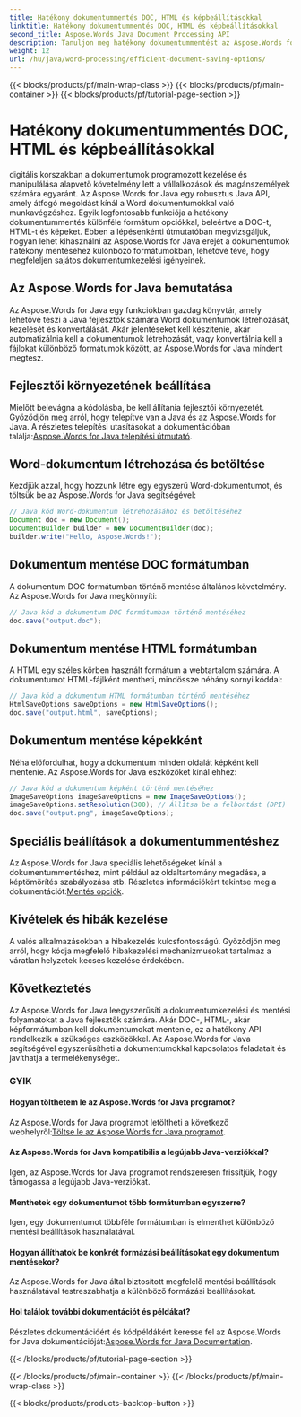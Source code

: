 ```yaml
---
title: Hatékony dokumentummentés DOC, HTML és képbeállításokkal
linktitle: Hatékony dokumentummentés DOC, HTML és képbeállításokkal
second_title: Aspose.Words Java Document Processing API
description: Tanuljon meg hatékony dokumentummentést az Aspose.Words for Java segítségével. Ez a lépésenkénti útmutató a DOC, HTML és képbeállításokat ismerteti, és fejleszti dokumentumkezelési készségeit.
weight: 12
url: /hu/java/word-processing/efficient-document-saving-options/
---
```


{{< blocks/products/pf/main-wrap-class >}}
{{< blocks/products/pf/main-container >}}
{{< blocks/products/pf/tutorial-page-section >}}

# Hatékony dokumentummentés DOC, HTML és képbeállításokkal

digitális korszakban a dokumentumok programozott kezelése és manipulálása alapvető követelmény lett a vállalkozások és magánszemélyek számára egyaránt. Az Aspose.Words for Java egy robusztus Java API, amely átfogó megoldást kínál a Word dokumentumokkal való munkavégzéshez. Egyik legfontosabb funkciója a hatékony dokumentummentés különféle formátum opciókkal, beleértve a DOC-t, HTML-t és képeket. Ebben a lépésenkénti útmutatóban megvizsgáljuk, hogyan lehet kihasználni az Aspose.Words for Java erejét a dokumentumok hatékony mentéséhez különböző formátumokban, lehetővé téve, hogy megfeleljen sajátos dokumentumkezelési igényeinek.


## Az Aspose.Words for Java bemutatása

Az Aspose.Words for Java egy funkciókban gazdag könyvtár, amely lehetővé teszi a Java fejlesztők számára Word dokumentumok létrehozását, kezelését és konvertálását. Akár jelentéseket kell készítenie, akár automatizálnia kell a dokumentumok létrehozását, vagy konvertálnia kell a fájlokat különböző formátumok között, az Aspose.Words for Java mindent megtesz.

## Fejlesztői környezetének beállítása

Mielőtt belevágna a kódolásba, be kell állítania fejlesztői környezetét. Győződjön meg arról, hogy telepítve van a Java és az Aspose.Words for Java. A részletes telepítési utasításokat a dokumentációban találja:[Aspose.Words for Java telepítési útmutató](https://releases.aspose.com/words/java/).

## Word-dokumentum létrehozása és betöltése

Kezdjük azzal, hogy hozzunk létre egy egyszerű Word-dokumentumot, és töltsük be az Aspose.Words for Java segítségével:

```java
// Java kód Word-dokumentum létrehozásához és betöltéséhez
Document doc = new Document();
DocumentBuilder builder = new DocumentBuilder(doc);
builder.write("Hello, Aspose.Words!");
```

## Dokumentum mentése DOC formátumban

A dokumentum DOC formátumban történő mentése általános követelmény. Az Aspose.Words for Java megkönnyíti:

```java
// Java kód a dokumentum DOC formátumban történő mentéséhez
doc.save("output.doc");
```

## Dokumentum mentése HTML formátumban

A HTML egy széles körben használt formátum a webtartalom számára. A dokumentumot HTML-fájlként mentheti, mindössze néhány sornyi kóddal:

```java
// Java kód a dokumentum HTML formátumban történő mentéséhez
HtmlSaveOptions saveOptions = new HtmlSaveOptions();
doc.save("output.html", saveOptions);
```

## Dokumentum mentése képekként

Néha előfordulhat, hogy a dokumentum minden oldalát képként kell mentenie. Az Aspose.Words for Java eszközöket kínál ehhez:

```java
// Java kód a dokumentum képként történő mentéséhez
ImageSaveOptions imageSaveOptions = new ImageSaveOptions();
imageSaveOptions.setResolution(300); // Állítsa be a felbontást (DPI)
doc.save("output.png", imageSaveOptions);
```

## Speciális beállítások a dokumentummentéshez

 Az Aspose.Words for Java speciális lehetőségeket kínál a dokumentummentéshez, mint például az oldaltartomány megadása, a képtömörítés szabályozása stb. Részletes információkért tekintse meg a dokumentációt:[Mentés opciók](https://reference.aspose.com/words/java/com.aspose.words/saveoptions/).

## Kivételek és hibák kezelése

A valós alkalmazásokban a hibakezelés kulcsfontosságú. Győződjön meg arról, hogy kódja megfelelő hibakezelési mechanizmusokat tartalmaz a váratlan helyzetek kecses kezelése érdekében.

## Következtetés

Az Aspose.Words for Java leegyszerűsíti a dokumentumkezelési és mentési folyamatokat a Java fejlesztők számára. Akár DOC-, HTML-, akár képformátumban kell dokumentumokat mentenie, ez a hatékony API rendelkezik a szükséges eszközökkel. Az Aspose.Words for Java segítségével egyszerűsítheti a dokumentumokkal kapcsolatos feladatait és javíthatja a termelékenységet.

### GYIK

#### Hogyan tölthetem le az Aspose.Words for Java programot?

 Az Aspose.Words for Java programot letöltheti a következő webhelyről:[Töltse le az Aspose.Words for Java programot](https://releases.aspose.com/words/java/).

#### Az Aspose.Words for Java kompatibilis a legújabb Java-verziókkal?

Igen, az Aspose.Words for Java programot rendszeresen frissítjük, hogy támogassa a legújabb Java-verziókat.

#### Menthetek egy dokumentumot több formátumban egyszerre?

Igen, egy dokumentumot többféle formátumban is elmenthet különböző mentési beállítások használatával.

#### Hogyan állíthatok be konkrét formázási beállításokat egy dokumentum mentésekor?

Az Aspose.Words for Java által biztosított megfelelő mentési beállítások használatával testreszabhatja a különböző formázási beállításokat.

#### Hol találok további dokumentációt és példákat?

 Részletes dokumentációért és kódpéldákért keresse fel az Aspose.Words for Java dokumentációját:[Aspose.Words for Java Documentation](https://reference.aspose.com/words/java/).

{{< /blocks/products/pf/tutorial-page-section >}}

{{< /blocks/products/pf/main-container >}}
{{< /blocks/products/pf/main-wrap-class >}}

{{< blocks/products/products-backtop-button >}}
